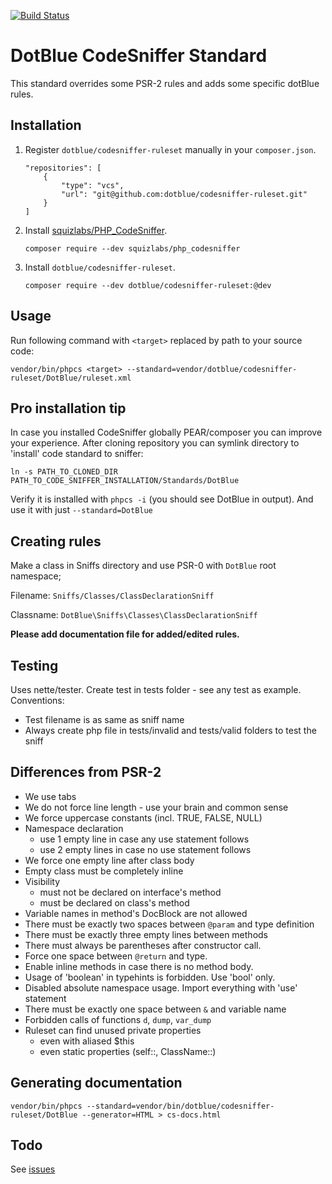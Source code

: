 [![Build Status](https://travis-ci.org/SalesChamp/codesniffer-ruleset.svg?branch=master)](https://travis-ci.org/SalesChamp/codesniffer-ruleset)

DotBlue CodeSniffer Standard
============================

This standard overrides some PSR-2 rules and adds some specific dotBlue rules.

Installation
------------

1. Register `dotblue/codesniffer-ruleset` manually in your `composer.json`.
	```
	"repositories": [
		{
			"type": "vcs",
			"url": "git@github.com:dotblue/codesniffer-ruleset.git"
		}
	]
	```

2. Install [squizlabs/PHP_CodeSniffer](https://github.com/squizlabs/PHP_CodeSniffer).
	```
	composer require --dev squizlabs/php_codesniffer
	```

3. Install `dotblue/codesniffer-ruleset`.
	```
	composer require --dev dotblue/codesniffer-ruleset:@dev
	```

Usage
-----

Run following command with `<target>` replaced by path to your source code:

```
vendor/bin/phpcs <target> --standard=vendor/dotblue/codesniffer-ruleset/DotBlue/ruleset.xml
```

Pro installation tip
-------------------
In case you installed CodeSniffer globally PEAR/composer you can improve your experience.
After cloning repository you can symlink directory to 'install' code standard to sniffer:

`ln -s PATH_TO_CLONED_DIR PATH_TO_CODE_SNIFFER_INSTALLATION/Standards/DotBlue`
 
Verify it is installed with `phpcs -i` (you should see DotBlue in output). And use it with just `--standard=DotBlue`

Creating rules
--------------

Make a class in Sniffs directory and use PSR-0 with `DotBlue` root namespace;

Filename: `Sniffs/Classes/ClassDeclarationSniff`

Classname: `DotBlue\Sniffs\Classes\ClassDeclarationSniff`

**Please add documentation file for added/edited rules.**

Testing
-------

Uses nette/tester. Create test in tests folder - see any test as example.
Conventions:

- Test filename is as same as sniff name
- Always create php file in tests/invalid and tests/valid folders to test the sniff

Differences from PSR-2
----------------------

- We use tabs
- We do not force line length - use your brain and common sense
- We force uppercase constants (incl. TRUE, FALSE, NULL)
- Namespace declaration
	- use 1 empty line in case any use statement follows
	- use 2 empty lines in case no use statement follows
- We force one empty line after class body
- Empty class must be completely inline
- Visibility
	- must not be declared on interface's method
	- must be declared on class's method
- Variable names in method's DocBlock are not allowed
- There must be exactly two spaces between `@param` and type definition
- There must be exactly three empty lines between methods
- There must always be parentheses after constructor call.
- Force one space between `@return` and type.
- Enable inline methods in case there is no method body.
- Usage of 'boolean' in typehints is forbidden. Use 'bool' only.
- Disabled absolute namespace usage. Import everything with 'use' statement
- There must be exactly one space between `&` and variable name
- Forbidden calls of functions `d`, `dump`, `var_dump`
- Ruleset can find unused private properties
	- even with aliased $this
	- even static properties (self::, ClassName::)

Generating documentation
------------------------

```
vendor/bin/phpcs --standard=vendor/bin/dotblue/codesniffer-ruleset/DotBlue --generator=HTML > cs-docs.html
```

Todo
----

See [issues](https://github.com/dotblue/CodeSnifferStandard/issues)
